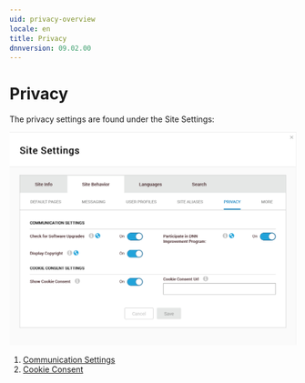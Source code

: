 ```yaml
---
uid: privacy-overview
locale: en
title: Privacy
dnnversion: 09.02.00
---
```


# Privacy

The privacy settings are found under the Site Settings:

![Privacy Settings](/images/privacy-settings-920.png)

1. [Communication Settings](xref:privacy-communication-settings)
2. [Cookie Consent](xref:cookie-consent)
